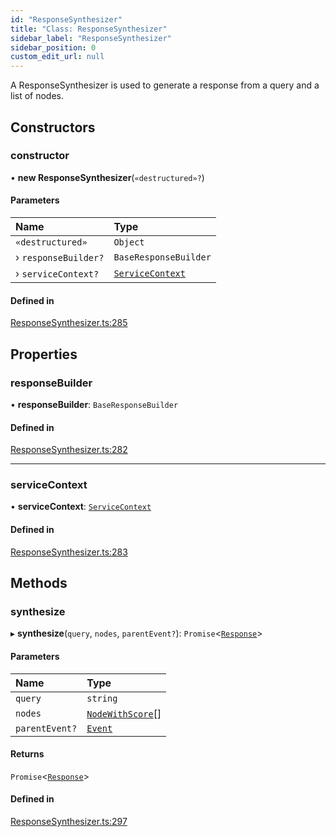 ```yaml
---
id: "ResponseSynthesizer"
title: "Class: ResponseSynthesizer"
sidebar_label: "ResponseSynthesizer"
sidebar_position: 0
custom_edit_url: null
---
```


A ResponseSynthesizer is used to generate a response from a query and a list of nodes.

## Constructors

### constructor

• **new ResponseSynthesizer**(`«destructured»?`)

#### Parameters

| Name | Type |
| :------ | :------ |
| `«destructured»` | `Object` |
| › `responseBuilder?` | `BaseResponseBuilder` |
| › `serviceContext?` | [`ServiceContext`](../interfaces/ServiceContext.md) |

#### Defined in

[ResponseSynthesizer.ts:285](https://github.com/run-llama/LlamaIndexTS/blob/3cab956/packages/core/src/ResponseSynthesizer.ts#L285)

## Properties

### responseBuilder

• **responseBuilder**: `BaseResponseBuilder`

#### Defined in

[ResponseSynthesizer.ts:282](https://github.com/run-llama/LlamaIndexTS/blob/3cab956/packages/core/src/ResponseSynthesizer.ts#L282)

___

### serviceContext

• **serviceContext**: [`ServiceContext`](../interfaces/ServiceContext.md)

#### Defined in

[ResponseSynthesizer.ts:283](https://github.com/run-llama/LlamaIndexTS/blob/3cab956/packages/core/src/ResponseSynthesizer.ts#L283)

## Methods

### synthesize

▸ **synthesize**(`query`, `nodes`, `parentEvent?`): `Promise`<[`Response`](Response.md)\>

#### Parameters

| Name | Type |
| :------ | :------ |
| `query` | `string` |
| `nodes` | [`NodeWithScore`](../interfaces/NodeWithScore.md)[] |
| `parentEvent?` | [`Event`](../interfaces/Event.md) |

#### Returns

`Promise`<[`Response`](Response.md)\>

#### Defined in

[ResponseSynthesizer.ts:297](https://github.com/run-llama/LlamaIndexTS/blob/3cab956/packages/core/src/ResponseSynthesizer.ts#L297)
